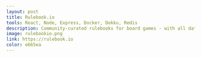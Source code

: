 ```yaml
---
layout: post
title: Rulebook.io
tools: React, Node, Express, Docker, Dokku, Redis
description: Community-curated rulebooks for board games - with all data hosted on GitHub.
image: rulebookio.png
link: https://rulebook.io
color: e665ea
---
```

